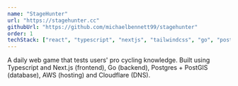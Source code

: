 ```yaml
---
name: "StageHunter"
url: "https://stagehunter.cc"
githubUrl: "https://github.com/michaelbennett99/stagehunter"
order: 1
techStack: ["react", "typescript", "nextjs", "tailwindcss", "go", "postgresql", "aws", "cloudflare", "docker"]
---
```


A daily web game that tests users' pro cycling knowledge. Built using
Typescript and Next.js (frontend), Go (backend), Postgres + PostGIS (database),
AWS (hosting) and Cloudflare (DNS).
